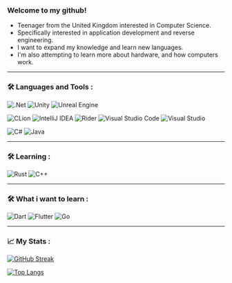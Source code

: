 ### Welcome to my github!

- Teenager from the United Kingdom interested in Computer Science.
- Specifically interested in application development and reverse engineering.
- I want to expand my knowledge and learn new languages.
- I'm also attempting to learn more about hardware, and how computers work.


---

### :hammer_and_wrench: Languages and Tools :
<div>

  ![.Net](https://img.shields.io/badge/.NET-5C2D91?style=for-the-badge&logo=.net&logoColor=white)
  ![Unity](https://img.shields.io/badge/unity-%23000000.svg?style=for-the-badge&logo=unity&logoColor=white)
  ![Unreal Engine](https://img.shields.io/badge/unrealengine-%23313131.svg?style=for-the-badge&logo=unrealengine&logoColor=white)

  ![CLion](https://img.shields.io/badge/CLion-black?style=for-the-badge&logo=clion&logoColor=white)
  ![IntelliJ IDEA](https://img.shields.io/badge/IntelliJIDEA-000000.svg?style=for-the-badge&logo=intellij-idea&logoColor=white)
  ![Rider](https://img.shields.io/badge/Rider-000000.svg?style=for-the-badge&logo=Rider&logoColor=white&color=black&labelColor=crimson)
  ![Visual Studio Code](https://img.shields.io/badge/Visual%20Studio%20Code-0078d7.svg?style=for-the-badge&logo=visual-studio-code&logoColor=white)
  ![Visual Studio](https://img.shields.io/badge/Visual%20Studio-5C2D91.svg?style=for-the-badge&logo=visual-studio&logoColor=white)
  
  ![C#](https://img.shields.io/badge/c%23-%23239120.svg?style=for-the-badge&logo=c-sharp&logoColor=white)
  ![Java](https://img.shields.io/badge/java-%23ED8B00.svg?style=for-the-badge&logo=java&logoColor=white)

</div>

---

### :hammer_and_wrench: Learning :
<div>

  ![Rust](https://img.shields.io/badge/rust-%23000000.svg?style=for-the-badge&logo=rust&logoColor=white)
  ![C++](https://img.shields.io/badge/c++-%2300599C.svg?style=for-the-badge&logo=c%2B%2B&logoColor=white)

</div>

---

### :hammer_and_wrench: What i want to learn :
<div>

  ![Dart](https://img.shields.io/badge/dart-%230175C2.svg?style=for-the-badge&logo=dart&logoColor=white)
  ![Flutter](https://img.shields.io/badge/Flutter-%2302569B.svg?style=for-the-badge&logo=Flutter&logoColor=white)
  ![Go](https://img.shields.io/badge/go-%2300ADD8.svg?style=for-the-badge&logo=go&logoColor=white)

</div>

---

### 📈 My Stats :

[![GitHub Streak](https://github-readme-streak-stats.herokuapp.com?user=v1cu0&theme=tokyonight&hide_border=true)](https://git.io/streak-stats)

[![Top Langs](https://github-readme-stats.vercel.app/api/top-langs/?username=v1cu0&theme=dark&layout=compact)](https://github.com/v1cu0)</br>
